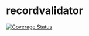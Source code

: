 # recordvalidator
[![Coverage Status](https://coveralls.io/repos/github/brotherlogic/recordvalidator/badge.svg)](https://coveralls.io/github/brotherlogic/recordvalidator)
